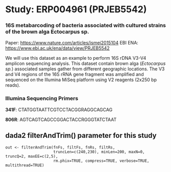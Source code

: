 # Study: ERP004961 (PRJEB5542) 
### 16S metabarcoding of bacteria associated with cultured strains of the brown alga Ectocarpus sp.
Paper: https://www.nature.com/articles/ismej2015104
EBI ENA: https://www.ebi.ac.uk/ena/data/view/PRJEB5542

We will use this dataset as an example to perform 16S rDNA V3-V4 amplicon sequencing analysis. This dataset contain brown alga (*Ectocarpus sp.*) associated samples gather from different geographic locations. The V3 and V4 regions of the 16S rRNA gene fragment was amplified and sequenced on the Illumina MiSeq platform using V2 reagents (2x250 bp reads).

### Illumina Sequencing Primers

**341F**: CTATGGTAATTCGTCCTACGGRAGGCAGCAG

**806R**: AGTCAGTCAGCCGGACTACCRGGGTATCTAAT

## dada2 filterAndTrim() parameter for this study
```
out <- filterAndTrim(fnFs, filtFs, fnRs, filtRs,
                     truncLen=c(240,230), minLen=200, maxN=0, truncQ=2, maxEE=c(2,5),
                     rm.phix=TRUE, compress=TRUE, verbose=TRUE, multithread=TRUE)
```
